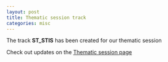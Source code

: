 ```yaml
---
layout: post
title: Thematic session track
categories: misc
---
```


The track __ST_STIS__ has been created for our thematic session

Check out updates on the [Thematic session page]({{site.baseurl}}/session)
